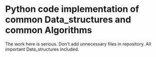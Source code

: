 # Python code implementation of common Data_structures and common Algorithms

The work here is serious.
Don't add unnecessary files in repository.
All important Data_structures included.